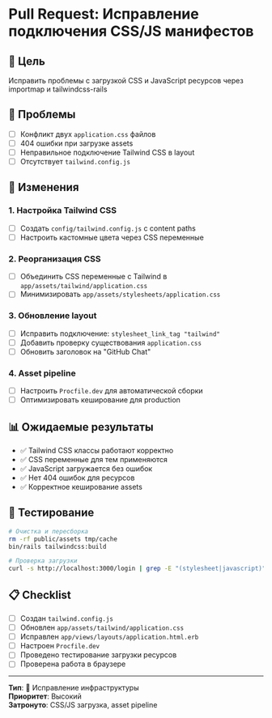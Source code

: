 # Pull Request: Исправление подключения CSS/JS манифестов

## 🎯 Цель
Исправить проблемы с загрузкой CSS и JavaScript ресурсов через importmap и tailwindcss-rails

## 🐛 Проблемы
- [ ] Конфликт двух `application.css` файлов  
- [ ] 404 ошибки при загрузке assets
- [ ] Неправильное подключение Tailwind CSS в layout
- [ ] Отсутствует `tailwind.config.js`

## 🔧 Изменения

### 1. Настройка Tailwind CSS
- [ ] Создать `config/tailwind.config.js` с content paths
- [ ] Настроить кастомные цвета через CSS переменные

### 2. Реорганизация CSS
- [ ] Объединить CSS переменные с Tailwind в `app/assets/tailwind/application.css`
- [ ] Минимизировать `app/assets/stylesheets/application.css`

### 3. Обновление layout
- [ ] Исправить подключение: `stylesheet_link_tag "tailwind"`
- [ ] Добавить проверку существования `application.css`
- [ ] Обновить заголовок на "GitHub Chat"

### 4. Asset pipeline
- [ ] Настроить `Procfile.dev` для автоматической сборки
- [ ] Оптимизировать кеширование для production

## 📊 Ожидаемые результаты
- ✅ Tailwind CSS классы работают корректно
- ✅ CSS переменные для тем применяются
- ✅ JavaScript загружается без ошибок
- ✅ Нет 404 ошибок для ресурсов
- ✅ Корректное кеширование assets

## 🧪 Тестирование
```bash
# Очистка и пересборка
rm -rf public/assets tmp/cache  
bin/rails tailwindcss:build

# Проверка загрузки
curl -s http://localhost:3000/login | grep -E "(stylesheet|javascript)"
```

## 📋 Checklist
- [ ] Создан `tailwind.config.js`
- [ ] Обновлен `app/assets/tailwind/application.css`
- [ ] Исправлен `app/views/layouts/application.html.erb` 
- [ ] Настроен `Procfile.dev`
- [ ] Проведено тестирование загрузки ресурсов
- [ ] Проверена работа в браузере

---
**Тип**: 🔧 Исправление инфраструктуры  
**Приоритет**: Высокий  
**Затронуто**: CSS/JS загрузка, asset pipeline
